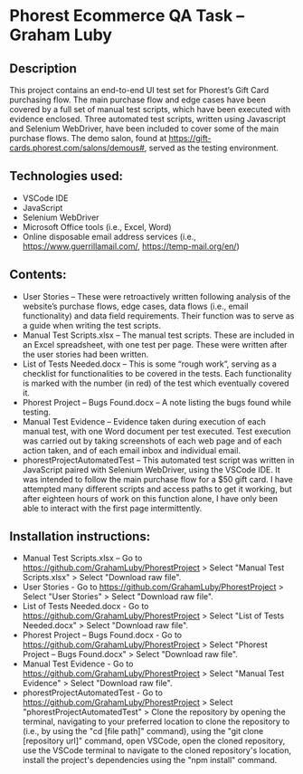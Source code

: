 # Phorest Ecommerce QA Task – Graham Luby

## Description

This project contains an end-to-end UI test set for Phorest’s Gift Card purchasing flow. The main purchase flow and edge cases have been covered by a full set of manual test scripts, which have been executed with evidence enclosed. Three automated test scripts, written using Javascript and Selenium WebDriver, have been included to cover some of the main purchase flows. 
The demo salon, found at https://gift-cards.phorest.com/salons/demous#, served as the testing environment. 

## Technologies used:
* VSCode IDE
* JavaScript
* Selenium WebDriver
* Microsoft Office tools (i.e., Excel, Word)
* Online disposable email address services (i.e., https://www.guerrillamail.com/, https://temp-mail.org/en/)

## Contents:
* User Stories – These were retroactively written following analysis of the website’s purchase flows, edge cases, data flows (i.e., email functionality) and data field requirements. Their function was to serve as a guide when writing the test scripts.
* Manual Test Scripts.xlsx – The manual test scripts. These are included in an Excel spreadsheet, with one test per page. These were written after the user stories had been written.
* List of Tests Needed.docx – This is some “rough work”, serving as a checklist for functionalities to be covered in the tests. Each functionality is marked with the number (in red) of the test which eventually covered it.
* Phorest Project – Bugs Found.docx – A note listing the bugs found while testing.
* Manual Test Evidence – Evidence taken during execution of each manual test, with one Word document per test executed. Test execution was carried out by taking screenshots of each web page and of each action taken, and of each email inbox and individual email.
* phorestProjectAutomatedTest – This automated test script was written in JavaScript paired with Selenium WebDriver, using the VSCode IDE. It was intended to follow the main purchase flow for a $50 gift card. I have attempted many different scripts and access paths to get it working, but after eighteen hours of work on this function alone, I have only been able to interact with the first page intermittently.

## Installation instructions:
* Manual Test Scripts.xlsx – Go to https://github.com/GrahamLuby/PhorestProject > Select "Manual Test Scripts.xlsx" > Select "Download raw file".
* User Stories - Go to https://github.com/GrahamLuby/PhorestProject > Select "User Stories" >  Select "Download raw file".
* List of Tests Needed.docx - Go to https://github.com/GrahamLuby/PhorestProject > Select "List of Tests Needed.docx" >  Select "Download raw file".
* Phorest Project – Bugs Found.docx - Go to https://github.com/GrahamLuby/PhorestProject > Select "Phorest Project – Bugs Found.docx" >  Select "Download raw file".
* Manual Test Evidence - Go to https://github.com/GrahamLuby/PhorestProject > Select "Manual Test Evidence" >  Select "Download raw file".
* phorestProjectAutomatedTest - Go to https://github.com/GrahamLuby/PhorestProject > Select "phorestProjectAutomatedTest" > Clone the repository by opening the terminal, navigating to your preferred location to clone the repository to (i.e., by using the "cd [file path]" command), using the "git clone [repository url]" command, open VSCode, open the cloned repository, use the VSCode terminal to navigate to the cloned repository's location, install the project's dependencies using the "npm install" command.
